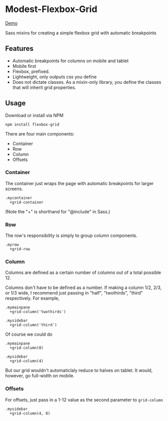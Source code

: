 Modest-Flexbox-Grid
===================

[Demo](http://ajkochanowicz.github.io/Modest-Flexbox-Grid)

Sass mixins for creating a simple flexbox grid with automatic breakpoints

Features
--------

- Automatic breakpoints for columns on mobile and tablet
- Mobile first
- Flexbox, prefixed.
- Lightweight, only outputs css you define
- Does not dictate classes. As a mixin-only library, you define the classes that will inherit grid properties.

Usage
-----

Download or install via NPM

    npm install flexbox-grid

There are four main components:

- Container
- Row
- Column
- Offsets

### Container

The container just wraps the page with automatic breakpoints for larger screens.

    .mycontainer
      +grid-container
      
(Note the "+" is shorthand for "@include" in Sass.)

### Row

The row's responsibility is simply to group column components.

    .myrow
      +grid-row

### Column

Columns are defined as a certain number of columns out of a total possible 12.

Columns don't have to be defined as a number. If making a column 1/2, 2/3, or 1/3 wide, I recommend just passing in "half", "twothirds", "third" respectively. For example,

    .mymainpane
      +grid-column('twothirds')

    .mysidebar
      +grid-column('third')

Of course we could do

    .mymainpane
      +grid-column(8)

    .mysidebar
      +grid-column(4)
      
But our grid wouldn't automaticlaly reduce to halves on tablet. It would, however, go full-width on mobile.

### Offsets

For offsets, just pass in a 1-12 value as the second parameter to `grid-column`

    .mysidebar
      +grid-column(4, 8)
